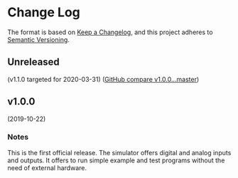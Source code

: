 # Change Log

The format is based on [Keep a Changelog](https://keepachangelog.com/en/1.0.0/),
and this project adheres to [Semantic Versioning](https://semver.org/spec/v2.0.0.html).


## Unreleased
(v1.1.0 targeted for 2020-03-31) ([GitHub compare v1.0.0...master](https://github.com/eeros-project/sim-eeros/compare/v1.0.0...master))


## v1.0.0
(2019-10-22)

### Notes
This is the first official release. The simulator offers digital and analog
inputs and outputs. It offers to run simple example and test programs without
the need of external hardware.

